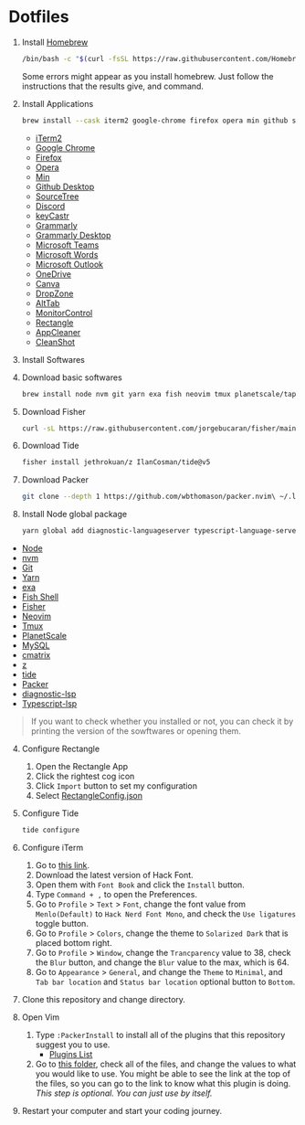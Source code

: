 # Dotfiles

1. Install [Homebrew](https://brew.sh)

   ```bash
   /bin/bash -c "$(curl -fsSL https://raw.githubusercontent.com/Homebrew/install/HEAD/install.sh)"
   ```

   Some errors might appear as you install homebrew. Just follow the instructions that the results give, and command.

2. Install Applications

   ```bash
   brew install --cask iterm2 google-chrome firefox opera min github sourcetree discord keycastr grammarly grammarly-desktop microsoft-teams microsoft-word microsoft-outlook onedrive canva dropzone alt-tab monitorcontrol appcleaner cleanshot rectangle
   ```

   - [iTerm2](https://iterm2.com/)
   - [Google Chrome](https://www.google.com/chrome/)
   - [Firefox](https://www.mozilla.org/en-US/firefox/)
   - [Opera](https://www.opera.com/)
   - [Min](https://minbrowser.org/)
   - [Github Desktop](https://desktop.github.com/)
   - [SourceTree](https://www.sourcetreeapp.com/)
   - [Discord](https://discord.com/)
   - [keyCastr](https://github.com/keycastr/keycastr)
   - [Grammarly](https://grammarly.com/)
   - [Grammarly Desktop](https://grammarly.com/desktop)
   - [Microsoft Teams](https://www.microsoft.com/en-ca/microsoft-teams/group-chat-software)
   - [Microsoft Words](https://www.microsoft.com/en-ca/microsoft-365/word?ms.officeurl=word&rtc=1&activetab=tabs%3afaqheaderregion3)
   - [Microsoft Outlook](https://products.office.com/en-us/outlook/email-and-calendar-software-microsoft-outlook)
   - [OneDrive](https://www.microsoft.com/en/microsoft-365/onedrive/online-cloud-storage)
   - [Canva](https://canva.com/)
   - [DropZone](https://aptonic.com/)
   - [AltTab](https://alt-tab-macos.netlify.app/)
   - [MonitorControl](https://github.com/MonitorControl/MonitorControl/)
   - [Rectangle](https://https://rectangleapp.com/)
   - [AppCleaner](https://freemacsoft.net/appcleaner/)
   - [CleanShot](https://getcleanshot.com/)

3. Install Softwares

4. Download basic softwares

   ```bash
   brew install node nvm git yarn exa fish neovim tmux planetscale/tap/pscale mysql-client cmatrix
   ```

5. Download Fisher

   ```bash
   curl -sL https://raw.githubusercontent.com/jorgebucaran/fisher/main/functions/fisher.fish | source && fisher install jorgebucaran/fisher
   ```

6. Download Tide

   ```bash
   fisher install jethrokuan/z IlanCosman/tide@v5
   ```

7. Download Packer

   ```bash
   git clone --depth 1 https://github.com/wbthomason/packer.nvim\ ~/.local/share/nvim/site/pack/packer/start/packer.nvim
   ```

8. Install Node global package
   ```bash
   yarn global add diagnostic-languageserver typescript-language-server typescript
   ```

- [Node](https://nodejs.org/)
- [nvm](https://github.com/nvm-sh/nvm/)
- [Git](https://git-scm.com)
- [Yarn](https://yarnpkg.com/)
- [exa](https://github.com/ogham/exa)
- [Fish Shell](https://fishshell.com/)
- [Fisher](https://github.com/jorgebucaran/fisher)
- [Neovim](https://neovim.io/)
- [Tmux](https://github.com/tmux/tmux)
- [PlanetScale](https://planetscale.com/)
- [MySQL](https://www.mysql.com/)
- [cmatrix](https://github.com/abishekvashok/cmatrix/)
- [z](https://github.com/jethrokuan/z/)
- [tide](https://github.com/IlanCosman/tide/)
- [Packer](https://github.com/wbthomason/packer.nvim/)
- [diagnostic-lsp](https://github.com/iamcco/diagnostic-languageserver/)
- [Typescript-lsp](https://github.com/typescript-language-server/typescript-language-server/)

> If you want to check whether you installed or not, you can check it by printing the version of the sowftwares or opening them.

4. Configure Rectangle

   1. Open the Rectangle App
   2. Click the rightest cog icon
   3. Click `Import` button to set my configuration
   4. Select [RectangleConfig.json](./RectangleConfig.json)

5. Configure Tide

   ```bash
   tide configure
   ```

6. Configure iTerm

   1. Go to [this link](https://github.com/ryanoasis/nerd-fonts/blob/master/patched-fonts/Hack/readme.md#macos).
   2. Download the latest version of Hack Font.
   3. Open them with `Font Book` and click the `Install` button.
   4. Type `Command + ,` to open the Preferences.
   5. Go to `Profile` > `Text` > `Font`, change the font value from `Menlo(Default)` to `Hack Nerd Font Mono`, and check the `Use ligatures` toggle button.
   6. Go to `Profile` > `Colors`, change the theme to `Solarized Dark` that is placed bottom right.
   7. Go to `Profile` > `Window`, change the `Trancparency` value to 38, check the `Blur` button, and change the `Blur` value to the max, which is 64.
   8. Go to `Appearance` > `General`, and change the `Theme` to `Minimal`, and `Tab bar location` and `Status bar location` optional button to `Bottom`.

7. Clone this repository and change directory.

8. Open Vim

   1. Type `:PackerInstall` to install all of the plugins that this repository suggest you to use.
      - [Plugins List](./.config/nvim/lua/cattynip/plugins.lua)
   2. Go to [this folder](./.config/nvim/after/plugin/), check all of the files, and change the values to what you would like to use. You might be able to see the link at the top of the files, so you can go to the link to know what this plugin is doing. _This step is optional. You can just use by itself._

9. Restart your computer and start your coding journey.
